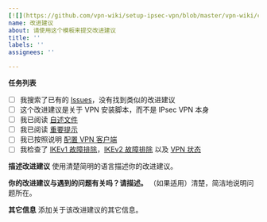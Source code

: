 ```yaml
---
[![](https://github.com/vpn-wiki/setup-ipsec-vpn/blob/master/vpn-wiki/clever-vpn.png)](https://www.clever-vpn.net)
name: 改进建议
about: 请使用这个模板来提交改进建议
title: ''
labels: ''
assignees: ''

---
```


**任务列表**

- [ ] 我搜索了已有的 [Issues](https://github.com/vpn-wiki/setup-ipsec-vpn/issues?q=is%3Aissue)，没有找到类似的改进建议
- [ ] 这个改进建议是关于 VPN 安装脚本，而不是 IPsec VPN 本身
- [ ] 我已阅读 [自述文件](https://github.com/vpn-wiki/setup-ipsec-vpn/blob/master/README-zh.md)
- [ ] 我已阅读 [重要提示](https://github.com/vpn-wiki/setup-ipsec-vpn/blob/master/README-zh.md#重要提示)
- [ ] 我已按照说明 [配置 VPN 客户端](https://github.com/vpn-wiki/setup-ipsec-vpn/blob/master/README-zh.md#下一步)
- [ ] 我检查了 [IKEv1 故障排除](https://github.com/vpn-wiki/setup-ipsec-vpn/blob/master/docs/clients-zh.md#ikev1-故障排除)，[IKEv2 故障排除](https://github.com/vpn-wiki/setup-ipsec-vpn/blob/master/docs/ikev2-howto-zh.md#ikev2-故障排除) 以及 [VPN 状态](https://github.com/vpn-wiki/setup-ipsec-vpn/blob/master/docs/clients-zh.md#检查日志及-vpn-状态)

**描述改进建议**
使用清楚简明的语言描述你的改进建议。

**你的改进建议与遇到的问题有关吗？请描述。**
（如果适用）清楚，简洁地说明问题所在。

**其它信息**
添加关于该改进建议的其它信息。
